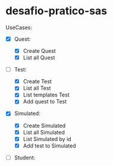 # desafio-pratico-sas


UseCases: 
  - [x] Quest: 
    - [x] Create Quest
    - [x] List all Quest
  - [ ] Test:
    - [x] Create Test
    - [x] List all Test
    - [x] List templates Test
    - [x] Add quest to Test
  - [x] Simulated: 
    - [x] Create Simulated
    - [x] List all Simulated
    - [x] List Simulated by id
    - [x] Add test to Simulated
   - [ ] Student:
    

